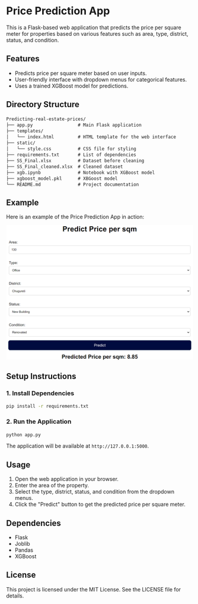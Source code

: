 # Price Prediction App

This is a Flask-based web application that predicts the price per square meter for properties based on various features such as area, type, district, status, and condition.

## Features

- Predicts price per square meter based on user inputs.
- User-friendly interface with dropdown menus for categorical features.
- Uses a trained XGBoost model for predictions.

## Directory Structure

```
Predicting-real-estate-prices/
├── app.py                 # Main Flask application
├── templates/
│   └── index.html         # HTML template for the web interface
├── static/
│   └── style.css          # CSS file for styling
├── requirements.txt       # List of dependencies
├── SS_Final.xlsx          # Dataset before cleaning
├── SS_Final_cleaned.xlsx  # Cleaned dataset
├── xgb.ipynb              # Notebook with XGBoost model
├── xgboost_model.pkl      # XBGoost model
└── README.md              # Project documentation
```

## Example

Here is an example of the Price Prediction App in action:

![Churn Prediction App Example 1](Example.png)

## Setup Instructions

### 1. Install Dependencies

```sh
pip install -r requirements.txt
```

### 2. Run the Application

```sh
python app.py
```

The application will be available at `http://127.0.0.1:5000`.

## Usage

1. Open the web application in your browser.
2. Enter the area of the property.
3. Select the type, district, status, and condition from the dropdown menus.
4. Click the "Predict" button to get the predicted price per square meter.

## Dependencies

- Flask
- Joblib
- Pandas
- XGBoost

## License

This project is licensed under the MIT License. See the LICENSE file for details.
